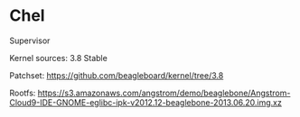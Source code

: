 Chel
====

Supervisor

Kernel sources: 3.8 Stable

Patchset: https://github.com/beagleboard/kernel/tree/3.8

Rootfs: https://s3.amazonaws.com/angstrom/demo/beaglebone/Angstrom-Cloud9-IDE-GNOME-eglibc-ipk-v2012.12-beaglebone-2013.06.20.img.xz
